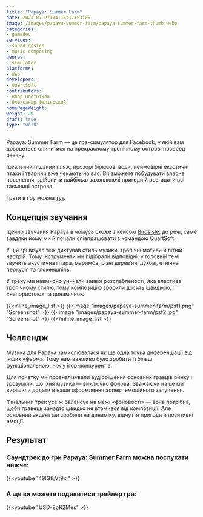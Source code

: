 ```yaml
---
title: "Papaya: Summer Farm"
date: 2024-07-27T14:16:17+03:00
image: /images/papaya-summer-farm/papaya-summer-farm-thumb.webp
categories:
- gamedev
services:
- sound-design
- music-composing
genres:
- simulator
platforms:
- Web
developers:
- QuartSoft
contributors:
- Влад Плотніков
- Олександр Фалінський
homePageWeight:
weight: 29
draft: true
type: "work"
---
```


Papaya: Summer Farm — це гра-симулятор для Facebook, у якій вам доведеться опинитися на прекрасному тропічному острові посеред океану.

Ідеальний піщаний пляж, прозорі бірюзові води, неймовірні екзотичні птахи і тварини вже чекають на вас. Ви зможете побудувати власне поселення, здійснити найбільш захоплюючі пригоди й розгадати всі таємниці острова.

Грати в гру можна [тут](https://papaya.quartsoft.com/uk/).

## Концепція звучання

Ідейно звучання Papaya в чомусь схоже з кейсом [BirdsIsle](works/birdsisle), до речі, саме завдяки йому ми й почали співпрацювати з командою QuartSoft.

У цій грі візуал теж диктував стиль музики: тропічні мотиви й літній настрій. Тому інструменти ми підібрали відповідні: у головній темі звучить акустична гітара, маримба, різні дерев’яні духові, етнічна перкусія та глокеншпіль.

У треку ми навмисно уникали зайвої розслабленості, яка властива тропічному стилю, тому композицію зробили досить швидкою, «напористою» та динамічною.

{{<inline_image_list >}}
{{<image "images/papaya-summer-farm/psf1.png" "Screenshot"  >}}
{{<image "images/papaya-summer-farm/psf2.jpg" "Screenshot"  >}}
{{</inline_image_list >}}

## Челлендж

Музика для Papaya замислювалася як ще одна точка диференціації від інших «ферм». Тому нам важливо було зробити її більш функціональною, ніж у ігор-конкурентів.

Для початку ми проаналізували аудіорішення основних гравців ринку і зрозуміли, що їхня музика — виключно фонова. Зважаючи на це ми вирішили додати в наше оформлення аспект емоційного залучення.

Фінальний трек усе ж балансує на межі «фоновості» — вона потрібна, щоби гравець занадто швидко не втомився від композиції. Але основний акцент ми зробили на динаміку, відчуття пригоди й позитивні емоції.

## Результат

### Саундтрек до гри Papaya: Summer Farm можна послухати нижче:

{{<youtube "49lGtLVt9xI" >}}

### А ще ви можете подивитися трейлер гри:

{{<youtube "USD-8pR2Mes" >}}